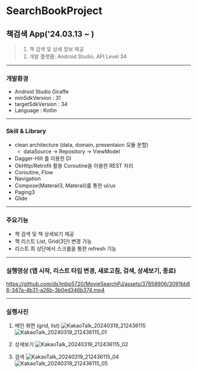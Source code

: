 # SearchBookProject
## 책검색 App('24.03.13 ~ )
> 1. 책 검색 및 상세 정보 제공
> 2. 개발 플랫폼:  Android Studio, API Level 34
------------
### 개발환경
+ Android Studio Giraffe  
+ minSdkVersion : 31  
+ targetSdkVersion : 34 
+ Language : Kotlin 
------------
### Skill & Library
+ clean architecture (data, domain, presentaion 모듈 분할)  
  + dataSource -> Repository -> ViewModel
+ Dagger-Hilt 를 이용한 DI 
+ OkHttp/Retrofit 활용 Coroutine을 이용한 REST 처리
+ Coroutine, Flow
+ Navigation
+ Compose(Materail3, Materail)를 통한 ui/ux
+ Paging3
+ Glide
------------  
### 주요기능
+ 책 검색 및 책 상세보기 제공
+ 책 리스트 List, Grid(3단) 변경 가능
+ 리스트 최 상단에서 스크롤을 통한 refresh 기능
------------
### 실행영상 (앱 시작, 리스트 타입 변경, 새로고침, 검색, 상세보기, 종료)    
https://github.com/ds1mbp5720/MovieSearchPJ/assets/37658906/3091bb86-347a-4b31-a26b-3b0ed346b374.mp4  

------------
### 실행사진
1. 메인 화면 (grid, list)
![KakaoTalk_20240319_212436115](https://github.com/ds1mbp5720/MovieSearchPJ/assets/37658906/a8ff395d-25e4-4878-b39d-6c17951ab60e)
![KakaoTalk_20240319_212436115_01](https://github.com/ds1mbp5720/MovieSearchPJ/assets/37658906/6a21f035-b1bb-42ee-9b02-f217ccd87a44)

2. 상세보기
![KakaoTalk_20240319_212436115_02](https://github.com/ds1mbp5720/MovieSearchPJ/assets/37658906/50a6991d-52ab-4cee-9cec-74a4238ca787)

3. 검색
![KakaoTalk_20240319_212436115_04](https://github.com/ds1mbp5720/MovieSearchPJ/assets/37658906/b939f7a7-b4d6-42f8-a2e6-eb58f7de415e)
![KakaoTalk_20240319_212436115_05](https://github.com/ds1mbp5720/MovieSearchPJ/assets/37658906/c2bb8cdf-f48d-4cb0-b08c-6e9d3d16adec)




